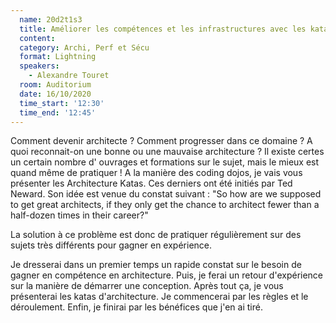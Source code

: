 ```yaml
---
  name: 20d2t1s3
  title: Améliorer les compétences et les infrastructures avec les katas d'architecture
  content:
  category: Archi, Perf et Sécu
  format: Lightning
  speakers: 
    - Alexandre Touret
  room: Auditorium
  date: 16/10/2020
  time_start: '12:30'
  time_end: '12:45'
---
```

Comment devenir architecte ? Comment progresser dans ce domaine ? A quoi reconnait-on une bonne ou une mauvaise architecture ? Il existe certes un certain nombre d' ouvrages et formations sur le sujet, mais le mieux est quand même de pratiquer ! A la manière des coding dojos, je vais vous présenter les Architecture Katas. Ces derniers ont été initiés par Ted Neward. Son idée est venue du constat suivant : "So how are we supposed to get great architects, if they only get the chance to architect fewer than a half-dozen times in their career?"

La solution à ce problème est donc de pratiquer régulièrement sur des sujets très différents pour gagner en expérience.

Je dresserai dans un premier temps un rapide constat sur le besoin de gagner en compétence en architecture. Puis, je ferai un retour d'expérience sur la manière de démarrer une conception. Après tout ça, je vous présenterai les katas d'architecture. Je commencerai par les règles et le déroulement. Enfin, je finirai par les bénéfices que j'en ai tiré.
